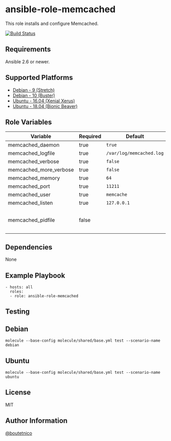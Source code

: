 ansible-role-memcached
======================

This role installs and configure Memcached.

[![Build Status](https://travis-ci.org/boutetnico/ansible-role-memcached.svg?branch=master)](https://travis-ci.org/boutetnico/ansible-role-memcached)

Requirements
------------

Ansible 2.6 or newer.

Supported Platforms
-------------------
- [Debian - 9 (Stretch)](https://wiki.debian.org/DebianStretch)
- [Debian - 10 (Buster)](https://wiki.debian.org/DebianBuster)
- [Ubuntu - 16.04 (Xenial Xerus)](http://releases.ubuntu.com/16.04/)
- [Ubuntu - 18.04 (Bionic Beaver)](http://releases.ubuntu.com/18.04/)


Role Variables
--------------

| Variable                     | Required | Default                         | Choices   | Comments                                      |
|------------------------------|----------|---------------------------------|-----------|-----------------------------------------------|
| memcached_daemon             | true     | `true`                          | boolean   |                                               |
| memcached_logfile            | true     | `/var/log/memcached.log`        | string    |                                               |
| memcached_verbose            | true     | `false`                         | boolean   |                                               |
| memcached_more_verbose       | true     | `false`                         | boolean   |                                               |
| memcached_memory             | true     | `64`                            | integer   |                                               |
| memcached_port               | true     | `11211`                         | integer   |                                               |
| memcached_user               | true     | `memcache`                      | string    |                                               |
| memcached_listen             | true     | `127.0.0.1`                     | string    |                                               |
| memcached_pidfile            | false    |                                 | string    | OS-specific. See `vars/*.yml`                 |

Dependencies
------------

None

Example Playbook
----------------

    - hosts: all
      roles:
      - role: ansible-role-memcached

Testing
-------

## Debian

`molecule --base-config molecule/shared/base.yml test --scenario-name debian`

## Ubuntu

`molecule --base-config molecule/shared/base.yml test --scenario-name ubuntu`

License
-------

MIT

Author Information
------------------

[@boutetnico](https://github.com/boutetnico)
